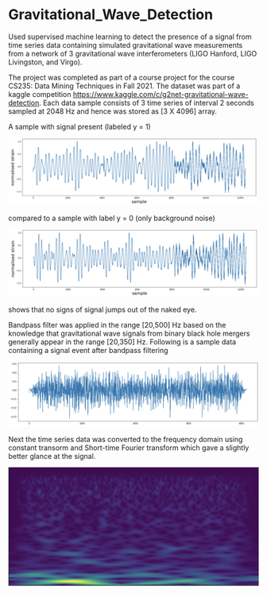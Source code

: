 # Gravitational_Wave_Detection
Used supervised machine learning to detect the presence of a signal from time series data containing simulated gravitational wave measurements from a network of 3 gravitational wave interferometers (LIGO Hanford, LIGO Livingston, and Virgo).

The project was completed as part of a course project for the course CS235: Data Mining Techniques in Fall 2021.
The dataset was part of a kaggle competition https://www.kaggle.com/c/g2net-gravitational-wave-detection. Each data sample consists of 3 time series of interval 2 seconds sampled at 2048 Hz and hence was stored as [3 X 4096] array. 

A sample with signal present (labeled y = 1) 

![label0](label_1.png)

compared to a sample with label y = 0 (only background noise)

![label1](label_0.png)

shows that no signs of signal jumps out of the naked eye.


Bandpass filter was applied in the range [20,500] Hz based on the knowledge that gravitational wave signals from binary black hole mergers generally appear in the range [20,350] Hz. Following is a sample data containing a signal event after bandpass filtering

![filter](filter.png)

Next the time series data was converted to the frequency domain using constant transorm and Short-time Fourier transform which gave a slightly better glance at the signal.

![filter](CQT.png)
